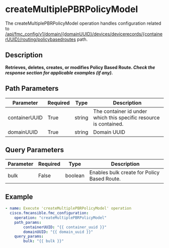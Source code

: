 # createMultiplePBRPolicyModel

The createMultiplePBRPolicyModel operation handles configuration related to [/api/fmc_config/v1/domain/{domainUUID}/devices/devicerecords/{containerUUID}/routing/policybasedroutes](/paths//api/fmc_config/v1/domain/{domain_uuid}/devices/devicerecords/{container_uuid}/routing/policybasedroutes.md) path.&nbsp;
## Description
**Retrieves, deletes, creates, or modifies Policy Based Route. _Check the response section for applicable examples (if any)._**

## Path Parameters
| Parameter | Required | Type | Description |
| --------- | -------- | ---- | ----------- |
| containerUUID | True | string | The container id under which this specific resource is contained. |
| domainUUID | True | string | Domain UUID |

## Query Parameters
| Parameter | Required | Type | Description |
| --------- | -------- | ---- | ----------- |
| bulk | False | boolean | Enables bulk create for Policy Based Route. |

## Example
```yaml
- name: Execute 'createMultiplePBRPolicyModel' operation
  cisco.fmcansible.fmc_configuration:
    operation: "createMultiplePBRPolicyModel"
    path_params:
        containerUUID: "{{ container_uuid }}"
        domainUUID: "{{ domain_uuid }}"
    query_params:
        bulk: "{{ bulk }}"

```
